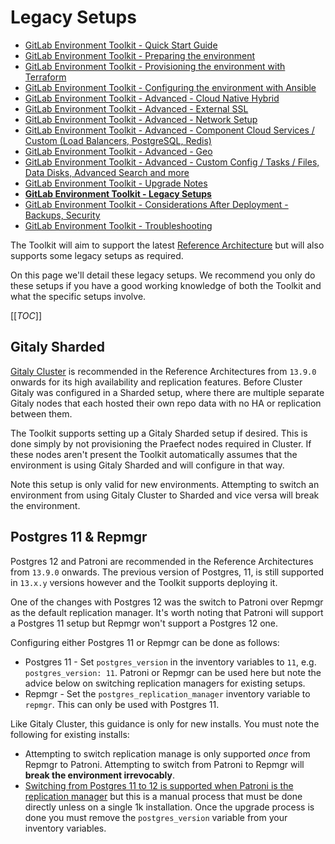 # Legacy Setups

- [GitLab Environment Toolkit - Quick Start Guide](environment_quick_start_guide.md)
- [GitLab Environment Toolkit - Preparing the environment](environment_prep.md)
- [GitLab Environment Toolkit - Provisioning the environment with Terraform](environment_provision.md)
- [GitLab Environment Toolkit - Configuring the environment with Ansible](environment_configure.md)
- [GitLab Environment Toolkit - Advanced - Cloud Native Hybrid](environment_advanced_hybrid.md)
- [GitLab Environment Toolkit - Advanced - External SSL](environment_advanced_ssl.md)
- [GitLab Environment Toolkit - Advanced - Network Setup](environment_advanced_network.md)
- [GitLab Environment Toolkit - Advanced - Component Cloud Services / Custom (Load Balancers, PostgreSQL, Redis)](environment_advanced_services.md)
- [GitLab Environment Toolkit - Advanced - Geo](environment_advanced_geo.md)
- [GitLab Environment Toolkit - Advanced - Custom Config / Tasks / Files, Data Disks, Advanced Search and more](environment_advanced.md)
- [GitLab Environment Toolkit - Upgrade Notes](environment_upgrades.md)
- [**GitLab Environment Toolkit - Legacy Setups**](environment_legacy.md)
- [GitLab Environment Toolkit - Considerations After Deployment - Backups, Security](environment_post_considerations.md)
- [GitLab Environment Toolkit - Troubleshooting](environment_troubleshooting.md)

The Toolkit will aim to support the latest [Reference Architecture](https://docs.gitlab.com/ee/administration/reference_architectures/) but will also supports some legacy setups as required.

On this page we'll detail these legacy setups. We recommend you only do these setups if you have a good working knowledge of both the Toolkit and what the specific setups involve.

[[_TOC_]]

## Gitaly Sharded

[Gitaly Cluster](https://docs.gitlab.com/ee/administration/gitaly/praefect.html) is recommended in the Reference Architectures from `13.9.0` onwards for its high availability and replication features. Before Cluster Gitaly was configured in a Sharded setup, where there are multiple separate Gitaly nodes that each hosted their own repo data with no HA or replication between them.

The Toolkit supports setting up a Gitaly Sharded setup if desired. This is done simply by not provisioning the Praefect nodes required in Cluster. If these nodes aren't present the Toolkit automatically assumes that the environment is using Gitaly Sharded and will configure in that way.

Note this setup is only valid for new environments. Attempting to switch an environment from using Gitaly Cluster to Sharded and vice versa will break the environment.

## Postgres 11 & Repmgr

Postgres 12 and Patroni are recommended in the Reference Architectures from `13.9.0` onwards. The previous version of Postgres, 11, is still supported in `13.x.y` versions however and the Toolkit supports deploying it.

One of the changes with Postgres 12 was the switch to Patroni over Repmgr as the default replication manager. It's worth noting that Patroni will support a Postgres 11 setup but Repmgr won't support a Postgres 12 one.

Configuring either Postgres 11 or Repmgr can be done as follows:

- Postgres 11 - Set `postgres_version` in the inventory variables to `11`, e.g. `postgres_version: 11`. Patroni or Repmgr can be used here but note the advice below on switching replication managers for existing setups.
- Repmgr - Set the `postgres_replication_manager` inventory variable to `repmgr`. This can only be used with Postgres 11.

Like Gitaly Cluster, this guidance is only for new installs. You must note the following for existing installs:

- Attempting to switch replication manage is only supported _once_ from Repmgr to Patroni. Attempting to switch from Patroni to Repmgr will **break the environment irrevocably**.
- [Switching from Postgres 11 to 12 is supported when Patroni is the replication manager](https://docs.gitlab.com/ee/administration/postgresql/replication_and_failover.html#upgrading-postgresql-major-version-in-a-patroni-cluster) but this is a manual process that must be done directly unless on a single 1k installation. Once the upgrade process is done you must remove the `postgres_version` variable from your inventory variables.

